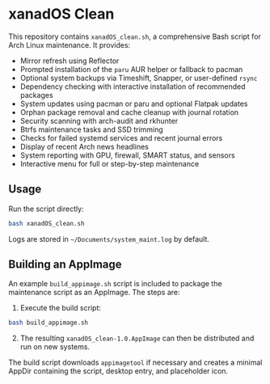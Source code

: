 # xanadOS Clean

This repository contains `xanadOS_clean.sh`, a comprehensive Bash script for Arch Linux maintenance. It provides:

- Mirror refresh using Reflector
- Prompted installation of the `paru` AUR helper or fallback to pacman
- Optional system backups via Timeshift, Snapper, or user-defined `rsync`
- Dependency checking with interactive installation of recommended packages
- System updates using pacman or paru and optional Flatpak updates
- Orphan package removal and cache cleanup with journal rotation
- Security scanning with arch-audit and rkhunter
- Btrfs maintenance tasks and SSD trimming
- Checks for failed systemd services and recent journal errors
- Display of recent Arch news headlines
- System reporting with GPU, firewall, SMART status, and sensors
- Interactive menu for full or step-by-step maintenance

## Usage

Run the script directly:

```bash
bash xanadOS_clean.sh
```

Logs are stored in `~/Documents/system_maint.log` by default.

## Building an AppImage

An example `build_appimage.sh` script is included to package the maintenance script as an AppImage. The steps are:

1. Execute the build script:

```bash
bash build_appimage.sh
```

2. The resulting `xanadOS_clean-1.0.AppImage` can then be distributed and run on new systems.

The build script downloads `appimagetool` if necessary and creates a minimal AppDir containing the script, desktop entry, and placeholder icon.

